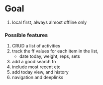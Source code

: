 
# Goal
1. local first, always almost offline only

### Possible features

1. CRUD a list of activities 
2. track the ff values for each item in the list,
   - date today, weight, reps, sets
3. add a good search fn
4. include most recent etc
5. add today view, and history
6. navigation and deeplinks